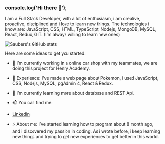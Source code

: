 ### console.log('Hi there 👋');


I am a Full Stack Developer, with a lot of enthusiasm, i am creative, proactive, disciplined and i love to learn new things. 
 The technologies i know are: JavaScript, CSS, HTML, TypeScript, Nodejs, MongoDB, MySQL, React, Redux, GIT. (I’m always willing to learn new ones)

![Saubers's GitHub stats](https://github-readme-stats.vercel.app/api?username=Saubers&show_icons=true&theme=radical)



Here are some ideas to get you started:

- 🔭 I’m currently working in a online car shop with my teammates, we are doing this project for Henry Academy.

- :muscle: Experience: I’ve made a web page about Pokemon, i used JavaScript, CSS, Nodejs, MySQL, pgAdmin 4, React & Redux.

- 🌱 I’m currently learning more about database and REST Api.

- 📫 You can find me:
- [Linkedin](https://www.linkedin.com/in/sebal-fullstack/)

- ⚡ About me: I’ve started learning how to program about 8 month ago, and i discovered my passion in coding. As i wrote before, i keep learning new things and trying to get new experiences to get better in this world.

